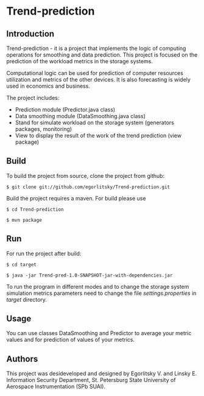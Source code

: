 # Trend-prediction

## Introduction

Trend-prediction - it is a project that implements the logic of computing operations for smoothing and data prediction. This project is focused on the prediction of the workload metrics in the storage systems.

Computational logic can be used for prediction of computer resources utilization and metrics of the other devices. It is also forecasting is widely used in economics and business.

The project includes:
* Prediction module (Predictor.java class)
* Data smoothing module (DataSmoothing.java class)
* Stand for simulate workload on the storage system (generators packages, monitoring)
* View to display the result of the work of the trend prediction (view package)

## Build

To build the project from source, clone the project from github:

    $ git clone git://github.com/egorlitsky/Trend-prediction.git

Build the project requires a maven. For build please use

    $ cd Trend-prediction

    $ mvn package
    
## Run

For run the project after build:

    $ cd target
    
    $ java -jar Trend-pred-1.0-SNAPSHOT-jar-with-dependencies.jar

To run the program in different modes and to change the storage system simulation metrics parameters need to change the file _settings.properties_ in _target_ directory.

## Usage

You can use classes DataSmoothing and Predictor to average your metric values and for prediction of values of your metrics.

## Authors

This project was desideveloped and designed by Egorlitsky V. and Linsky E. 
Information Security Department, St. Petersburg State University of Aerospace Instrumentation (SPb SUAI).
